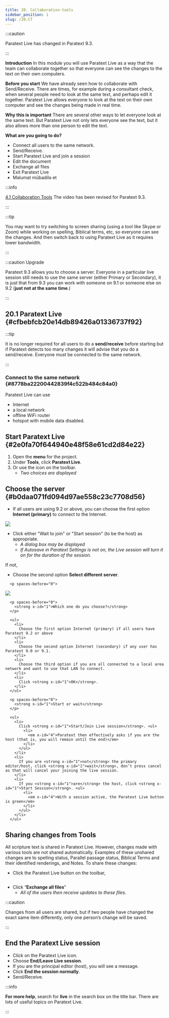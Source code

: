 ```yaml
---
title: 20. Collaboration-tools
sidebar_position: 1
slug: /20.CT
---
```




:::caution

Paratext Live has changed in Paratext 9.3.

:::




**Introduction**  In this module you will use Paratext Live as a way that the team can collaborate together so that everyone can see the changes to the text on their own computers.


**Before you start**  We have already seen how to collaborate with Send/Receive. There are times, for example during a consultant check, when several people need to look at the same text, and perhaps edit it together. Paratext Live allows everyone to look at the text on their own computer and see the changes being made in real time.


**Why this is important**  There are several other ways to let everyone look at the same text. But Paratext Live not only lets everyone see the text, but it also allows more than one person to edit the text.


**What are you going to do?**

- Connect all users to the same network.
- Send/Receive.
- Start Paratext Live and join a session
- Edit the document
- Exchange all files
- Exit Paratext Live
- Məlumat mübadilə et

:::info

 [4.1 Collaboration Tools](https://vimeo.com/641947293)  The video has been revised for Paratext 9.3.

:::




:::tip

You may want to try switching to screen sharing (using a tool like Skype or Zoom) while working on spelling, Biblical terms, etc, so everyone can see the changes. And then switch back to using Paratext Live as it requires lower bandwidth.

:::




:::caution Upgrade


Paratext 9.3 allows you to choose a server. Everyone in a particular live session still needs to use the same server (either Primary or Secondary), it is just that from 9.3 you can work with someone on 9.1 or someone else on 9.2 (**just not at the same time**.)


:::


## 20.1 Paratext Live {#cfbebfcb20e14db89426a01336737f92}


:::tip

It is no longer required for all users to do a **send/receive** before starting but if Paratext detects too many changes it will advise that you do a send/receive. Everyone must be connected to the same network.

:::




### Connect to the same network {#8778ba22200442839f4c522b484c84a0}


Paratext Live can use

- Internet
- a local network
- offline WiFi router
- hotspot with mobile data disabled.

## Start Paratext Live {#2e0fa70f644940e48f58e61cd2d84e22}

1. Open the **menu** for the project.
1. Under **Tools**, click **Paratext Live**.
1. Or use the icon on the toolbar.
    - _Two choices are displayed_

## Choose the server {#b0daa071fd094d97ae558c23c7708d56}


<div class='notion-row'>
<div class='notion-column' style={{width: 'calc((100% - (min(32px, 4vw) * 1)) * 0.5)'}}>

- If all users are using 9.2 or above, you can choose the first option **Internet (primary)** to connect to the Internet.

</div><div className='notion-spacer' >
  </p> 
  
  <p spaces-before="0">
    

<div class='notion-column' style={{width: 'calc((100% - (min(32px, 4vw) * 1)) * 0.5)'}}>

![](/notion_imgs/918960374.png)

</div>    
    <div className='notion-spacer' >
    </div>
  </p>
  
  <ul>
    <li>
      Click either "Wait to join" or "Start session" (to be the host) as appropriate. <ul>
        <li>
          <em x-id="4">A dialog box may be displayed</em>
        </li>
        <li>
          <em x-id="4">If Autosave in Paratext Settings is not on, the Live session will turn it on for the duration of the session.</em>
        </li>
      </ul>
    </li>
  </ul>
  
  <p spaces-before="0">
    If not,
  </p>
  
  <p spaces-before="0">


<div class='notion-row'>
<div class='notion-column' style={{width: 'calc((100% - (min(32px, 4vw) * 1)) * 0.4375)'}}>

- Choose the second option **Select different server**.

</div>    
    <div className='notion-spacer' >
      </p> 
      
      <p spaces-before="0">
        

<div class='notion-column' style={{width: 'calc((100% - (min(32px, 4vw) * 1)) * 0.5625)'}}>

![](/notion_imgs/564161900.png)

</div>        
        <div className='notion-spacer' >
        </div>
      </p>
      
      <p spaces-before="0">
        <strong x-id="1">Which one do you choose?</strong>
      </p>
      
      <ul>
        <li>
          Choose the first option Internet (primary) if all users have Paratext 9.2 or above
        </li>
        <li>
          Choose the second option Internet (secondary) if any user has Paratext 9.0 or 9.1.
        </li>
        <li>
          Choose the third option if you are all connected to a local area network and want to use that LAN to connect.
        </li>
        <li>
          Click <strong x-id="1">OK</strong>.
        </li>
      </ul>
      
      <p spaces-before="0">
        <strong x-id="1">Start or wait</strong>
      </p>
      
      <ul>
        <li>
          Click <strong x-id="1">Start/Join Live session</strong>. <ul>
            <li>
              <em x-id="4">Paratext then effectively asks if you are the host (that is, you will remain until the end)</em>
            </li>
          </ul>
        </li>
        <li>
          If you are <strong x-id="1">not</strong> the primary editor/host, click <strong x-id="1">wait</strong>, don’t press cancel as that will cancel your joining the live session.
        </li>
        <li>
          If you <strong x-id="1">are</strong> the host, click <strong x-id="1">Start Session</strong>. <ul>
            <li>
              <em x-id="4">With a session active, the Paratext Live button is green</em>
            </li>
          </ul>
        </li>
      </ul>

<h2 id="33584bd1b18248b3bc576745a8aba544" spaces-before="0">
  Sharing changes from Tools
</h2>

<p spaces-before="0">
  All scripture text is shared in Paratext Live. However, changes made with various tools are not shared automatically. Examples of these unshared changes are to spelling status, Parallel passage status, Biblical Terms and their identified renderings, and Notes. To share these changes:
</p>

<ul>
  <li>
    Click the Paratext Live button on the toolbar,
  </li>
</ul>

<p spaces-before="0">
  <img src="/notion_imgs/419095099.png" alt="" />
</p>

<ul>
  <li>
    Click “<strong x-id="1">Exchange all files</strong>” <ul>
      <li>
        <em x-id="4">All of the users then receive updates to these files.</em>
      </li>
    </ul>
  </li>
</ul>

<p spaces-before="0">
  :::caution
</p>

<p spaces-before="0">
  Changes from all users are shared, but if two people have changed the exact same item differently, only one person’s change will be saved.
</p>

<p spaces-before="0">

:::
</p>




<h2 id="092ea72d954c4c68a6f1c1fc61a7f15e" spaces-before="0">
  End the Paratext Live session
</h2>

<ul>
  <li>
    Click on the Paratext Live icon.
  </li>
  <li>
    Choose <strong x-id="1">End/Leave Live session</strong>.
  </li>
  <li>
    If you are the principal editor (host), you will see a message.
  </li>
  <li>
    Click <strong x-id="1">End the session normally</strong>.
  </li>
  <li>
    Send/Receive.
  </li>
</ul>

<p spaces-before="0">
  :::info
</p>

<p spaces-before="0">
  <strong x-id="1">For more help</strong>, search for <strong x-id="1">live</strong> in the search box on the title bar. There are lots of useful topics on Paratext Live.
</p>

<p spaces-before="0">

:::
</p>




